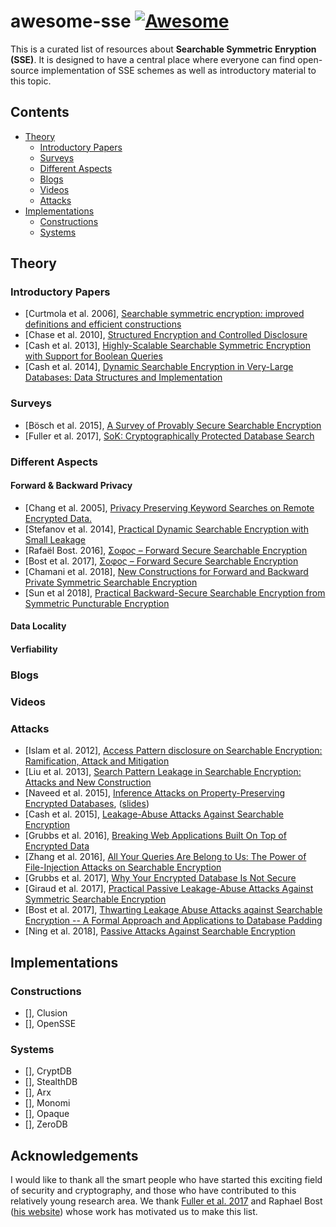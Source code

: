 # awesome-sse [![Awesome](https://cdn.rawgit.com/sindresorhus/awesome/d7305f38d29fed78fa85652e3a63e154dd8e8829/media/badge.svg)](https://github.com/sindresorhus/awesome)

This is a curated list of resources about **Searchable Symmetric Enryption (SSE)**. It is designed to have a central place where everyone can find open-source implementation of SSE schemes as well as introductory material to this topic.

## Contents

- [Theory](#theory)
	- [Introductory Papers](#introductory-papers)
	- [Surveys](#surveys)
	- [Different Aspects](#different-aspects)
	- [Blogs](#blogs)
	- [Videos](#videos)
	- [Attacks](#attacks)
- [Implementations](#implementations)  
  	- [Constructions](#constructions)
	- [Systems](#systems)


## Theory

### Introductory Papers

- [Curtmola et al. 2006], [Searchable symmetric encryption: improved definitions and efficient constructions](https://eprint.iacr.org/2006/210.pdf)
- [Chase et al. 2010], [Structured Encryption and Controlled Disclosure](https://www.iacr.org/archive/asiacrypt2010/6477581/6477581.pdf)
- [Cash et al. 2013], [Highly-Scalable Searchable Symmetric Encryption with Support for Boolean Queries](https://eprint.iacr.org/2013/169.pdf)
- [Cash et al. 2014], [Dynamic Searchable Encryption in Very-Large Databases: Data Structures and Implementation](https://eprint.iacr.org/2014/853.pdf)

### Surveys

- [Bösch et al. 2015], [A Survey of Provably Secure Searchable Encryption](https://dl.acm.org/citation.cfm?id=2636328)
- [Fuller et al. 2017], [SoK: Cryptographically Protected Database Search](https://arxiv.org/abs/1703.02014)

### Different Aspects
#### Forward & Backward Privacy
- [Chang et al. 2005], [Privacy Preserving Keyword Searches on Remote Encrypted Data.](https://pdfs.semanticscholar.org/62b0/603324e12755abeba2602ffdecb23937e7e0.pdf)
- [Stefanov et al. 2014], [Practical Dynamic Searchable Encryption with Small Leakage](https://eprint.iacr.org/2013/832.pdf)
- [Rafaël Bost. 2016], [Σoφoς – Forward Secure Searchable Encryption](https://eprint.iacr.org/2016/728.pdf)
- [Bost et al. 2017], [Σoφoς – Forward Secure Searchable Encryption](https://pure.royalholloway.ac.uk/portal/files/28610034/805.pdf)
- [Chamani et al. 2018], [New Constructions for Forward and Backward Private
Symmetric Searchable Encryption](http://home.cse.ust.hk/~jgc/Index_files/New-Constructions-for-Forward-and-Backward-Private-Symmetric-Searchable-Encryption.pdf)
- [Sun et al 2018], [Practical Backward-Secure Searchable Encryption from Symmetric Puncturable Encryption](https://dl.acm.org/citation.cfm?id=3243782)


#### Data Locality
#### Verfiability
#### 

### Blogs


### Videos


### Attacks

- [Islam et al. 2012], [Access Pattern disclosure on Searchable Encryption: Ramification, Attack and Mitigation](http://wp.internetsociety.org/ndss/wp-content/uploads/sites/25/2017/09/06_1.pdf)
- [Liu et al. 2013], [Search Pattern Leakage in Searchable Encryption: Attacks and New Construction](https://eprint.iacr.org/2013/163.pdf)
- [Naveed et al. 2015], [Inference Attacks on Property-Preserving Encrypted Databases](https://cs.brown.edu/~seny/pubs/edb.pdf), ([slides](https://rwc.iacr.org/2016/Slides/rwc16-wright.pdf))
- [Cash et al. 2015], [Leakage-Abuse Attacks Against Searchable Encryption](https://eprint.iacr.org/2016/718)
- [Grubbs et al. 2016], [Breaking Web Applications Built On Top of Encrypted Data](https://eprint.iacr.org/2016/920)
- [Zhang et al. 2016], [All Your Queries Are Belong to Us: The Power of File-Injection Attacks on Searchable Encryption](https://eprint.iacr.org/2016/172)
- [Grubbs et al. 2017], [Why Your Encrypted Database Is Not Secure](https://eprint.iacr.org/2017/468.pdf)
- [Giraud et al. 2017], [Practical Passive Leakage-Abuse Attacks Against Symmetric Searchable Encryption](https://eprint.iacr.org/2017/046.pdf)
- [Bost et al. 2017], [Thwarting Leakage Abuse Attacks against Searchable Encryption -- A Formal Approach and Applications to Database Padding](https://eprint.iacr.org/2017/1060)
- [Ning et al. 2018], [Passive Attacks Against Searchable Encryption](https://ieeexplore.ieee.org/abstract/document/8443434/)



## Implementations

### Constructions
- [], Clusion
- [], OpenSSE

### Systems

- [], CryptDB
- [], StealthDB
- [], Arx
- [], Monomi
- [], Opaque
- [], ZeroDB

## Acknowledgements
I would like to thank all the smart people who have started this exciting field of security and cryptography, and those who have contributed to this relatively young research area. We thank [Fuller et al. 2017](https://arxiv.org/abs/1703.02014) and Raphael Bost ([his website](https://raphael.bost.fyi/se_references/)) whose work has motivated us to make this list.

